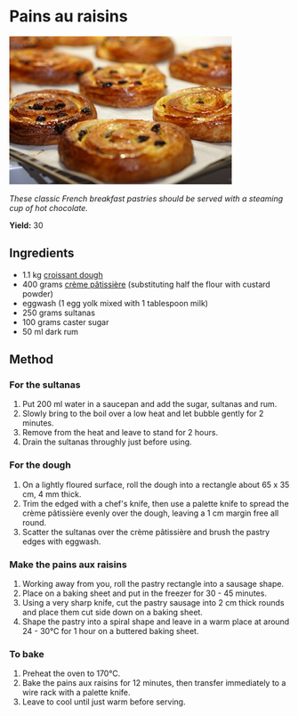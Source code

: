 # Pains au raisins

![Name](resources/pains-aux-raisin.jpg)

*These classic French breakfast pastries should be served with a steaming cup of hot chocolate.*

**Yield:** 30

## Ingredients
- 1.1 kg [croissant dough](../baking/pastry/croissant-dough.md)
- 400 grams [crème pâtissière](../baking/cremes/creme-patissiere.md) (substituting half the flour with custard powder)
- eggwash (1 egg yolk mixed with 1 tablespoon milk)
- 250 grams sultanas
- 100 grams caster sugar
- 50 ml dark rum

## Method
### For the sultanas
1. Put 200 ml water in a saucepan and add the sugar, sultanas and rum.
1. Slowly bring to the boil over a low heat and let bubble gently for 2 minutes.
1. Remove from the heat and leave to stand for 2 hours.
1. Drain the sultanas throughly just before using.

### For the dough
1. On a lightly floured surface, roll the dough into a rectangle about 65 x 35 cm, 4 mm thick.
1. Trim the edged with a chef's knife, then use a palette knife to spread the crème pâtissière evenly over the dough, leaving a 1 cm margin free all round.
1. Scatter the sultanas over the crème pâtissière and brush the pastry edges with eggwash.

### Make the pains aux raisins
1. Working away from you, roll the pastry rectangle into a sausage shape.
1. Place on a baking sheet and put in the freezer for 30 - 45 minutes.
1. Using a very sharp knife, cut the pastry sausage into 2 cm thick rounds and place them cut side down on a baking sheet.
1. Shape the pastry into a spiral shape and leave in a warm place at around 24 - 30°C for 1 hour on a buttered baking sheet.

### To bake
1. Preheat the oven to 170°C.
1. Bake the pains aux raisins for 12 minutes, then transfer immediately to a wire rack with a palette knife.
1. Leave to cool until just warm before serving.